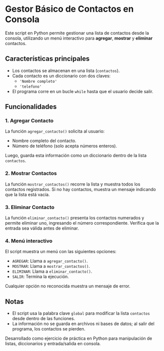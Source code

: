 # Gestor Básico de Contactos en Consola

Este script en Python permite gestionar una lista de contactos desde la consola, utilizando un menú interactivo para **agregar**, **mostrar** y **eliminar** contactos.

## Características principales

- Los contactos se almacenan en una lista (`contactos`).
- Cada contacto es un diccionario con dos claves:
  - `'Nombre completo'`
  - `'telefono'`
- El programa corre en un bucle `while` hasta que el usuario decide salir.

## Funcionalidades

### 1. Agregar Contacto

La función `agregar_contacto()` solicita al usuario:

- Nombre completo del contacto.
- Número de teléfono (solo acepta números enteros).

Luego, guarda esta información como un diccionario dentro de la lista `contactos`.

### 2. Mostrar Contactos

La función `mostrar_contactos()` recorre la lista y muestra todos los contactos registrados. Si no hay contactos, muestra un mensaje indicando que la lista está vacía.

### 3. Eliminar Contacto

La función `eliminar_contacto()` presenta los contactos numerados y permite eliminar uno, ingresando el número correspondiente. Verifica que la entrada sea válida antes de eliminar.

### 4. Menú interactivo

El script muestra un menú con las siguientes opciones:

- `AGREGAR`: Llama a `agregar_contacto()`.
- `MOSTRAR`: Llama a `mostrar_contactos()`.
- `ELIMINAR`: Llama a `eliminar_contacto()`.
- `SALIR`: Termina la ejecución.

Cualquier opción no reconocida muestra un mensaje de error.

## Notas

- El script usa la palabra clave `global` para modificar la lista `contactos` desde dentro de las funciones.
- La información no se guarda en archivos ni bases de datos; al salir del programa, los contactos se pierden.

Desarrollado como ejercicio de práctica en Python para manipulación de listas, diccionarios y entrada/salida en consola.